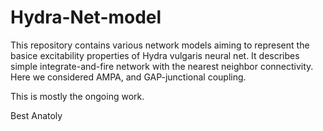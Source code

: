 # Hydra-Net-model

This repository contains various network models aiming to represent the basice excitability properties of Hydra vulgaris neural net. It 
describes simple integrate-and-fire network with the nearest neighbor connectivity. Here we considered AMPA, and GAP-junctional coupling.

This is mostly the ongoing work.

Best
Anatoly
